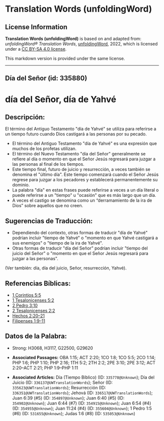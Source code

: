 # Translation Words (unfoldingWord)

## License Information

**Translation Words (unfoldingWord)** is based on and adapted from: _unfoldingWord® Translation Words_, [unfoldingWord](https://unfoldingword.org/utw), 2022, which is licensed under a [CC BY-SA 4.0 license](https://creativecommons.org/licenses/by-sa/4.0/legalcode.en).

This markdown version is provided under the same license.



--------------------------------

## Día del Señor (id: 335880)

día del Señor, día de Yahvé
===========================

Descripción:
------------

El término del Antiguo Testamento "día de Yahvé" se utiliza para referirse a un tiempo futuro cuando Dios castigará a las personas por su pecado.

* El término del Antiguo Testamento "día de Yahvé" es una expresión que muchos de los profetas utilizan.
* El término del Nuevo Testamento "día del Señor" generalmente se refiere al día o momento en que el Señor Jesús regresará para juzgar a las personas al final de los tiempos.
* Este tiempo final, futuro de juicio y resurrección, a veces también se denomina el "último día". Este tiempo comenzará cuando el Señor Jesús regrese para juzgar a los pecadores y establecerá permanentemente su dominio.
* La palabra "día" en estas frases puede referirse a veces a un día literal o puede referirse a un "tiempo" u "ocasión" que es más largo que un día.
* A veces el castigo se denomina como un “derramamiento de la ira de Dios” sobre aquellos que no creen.

Sugerencias de Traducción:
--------------------------

* Dependiendo del contexto, otras formas de traducir "día de Yahvé" podrían incluir "tiempo de Yahvé" o "momento en que Yahvé castigará a sus enemigos" o "tiempo de la ira de Yahvé".
* Otras formas de traducir "día del Señor" podrían incluir "tiempo del juicio del Señor" o "momento en que el Señor Jesús regresará para juzgar a las personas".

(Ver también: día, día del juicio, Señor, resurrección, Yahvé).

Referencias Bíblicas:
---------------------

* [1 Corintios 5:5](https://ref.ly/1Cor5:5)
* [1 Tesalonicenses 5:2](https://ref.ly/1Thess5:2)
* [2 Pedro 3:10](https://ref.ly/2Pet3:10)
* [2 Tesalonicenses 2:2](https://ref.ly/2Thess2:2)
* [Hechos 2:20–21](https://ref.ly/Acts2:20-Acts2:21)
* [Filipenses 1:9–11](https://ref.ly/Phil1:9-Phil1:11)

Datos de la Palabra:
--------------------

* Strong: H3068, H3117, G22500, G29620

* **Associated Passages:** OBA 1:15; ACT 2:20; 1CO 1:8; 1CO 5:5; 2CO 1:14; PHP 1:6; PHP 1:10; PHP 2:16; 1TH 5:2; 2TH 2:2; 2PE 3:10; 2PE 3:12; ACT 2:20–ACT 2:21; PHP 1:9–PHP 1:11
* **Associated Articles:** Día (Tiempo Bíblico) (ID: `335778@Unknown`); Día del Juicio (ID: `336137@UWTranslationWords`); Señor (ID: `335623@UWTranslationWords`); Resurrección (ID: `336351@UWTranslationWords`); Jehová (ID: `336517@UWTranslationWords`); Juan 6:39 (#5) (ID: `354897@Unknown`); Juan 6:40 (#5) (ID: `354902@Unknown`); Juan 6:44 (#7) (ID: `354915@Unknown`); Juan 6:54 (#4) (ID: `354955@Unknown`); Juan 11:24 (#4) (ID: `355604@Unknown`); 1 Pedro 1:5 (#6) (ID: `531655@Unknown`); Judas 1:6 (#8) (ID: `535053@Unknown`)

